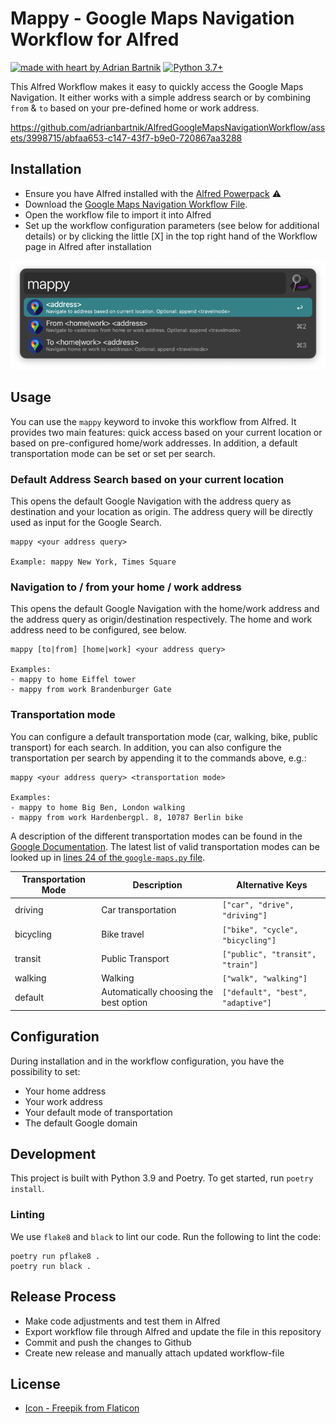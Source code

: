 # Mappy - Google Maps Navigation Workflow for Alfred

[![made with heart by Adrian Bartnik](https://img.shields.io/badge/made%20with%20%E2%99%A5%20by-adrian%20bartnik-DBA33A.svg?style=flat)](https://github.com/AdrianBartnik)
[![Python 3.7+](https://img.shields.io/badge/python-3.7+-986821.svg)](https://www.python.org/downloads/macos/)

This Alfred Workflow makes it easy to quickly access the Google Maps Navigation.
It either works with a simple address search or by combining `from` & `to` based on your pre-defined home or work address.

https://github.com/adrianbartnik/AlfredGoogleMapsNavigationWorkflow/assets/3998715/abfaa653-c147-43f7-b9e0-720867aa3288

## Installation

* Ensure you have Alfred installed with the [Alfred Powerpack](https://www.alfredapp.com/powerpack/) :warning:
* Download the [Google Maps Navigation Workflow File](https://github.com/adrianbartnik/AlfredGoogleMapsNavigationWorkflow/releases/latest). 
* Open the workflow file to import it into Alfred
* Set up the workflow configuration parameters (see below for additional details) or by clicking the little [X] in the top right hand of the Workflow page in Alfred after installation

![screenshot](assets/screenshot.png)

## Usage

You can use the `mappy` keyword to invoke this workflow from Alfred.
It provides two main features: quick access based on your current location or based on pre-configured home/work addresses.
In addition, a default transportation mode can be set or set per search.

### Default Address Search based on your current location

This opens the default Google Navigation with the address query as destination and your location as origin.
The address query will be directly used as input for the Google Search. 

```shell
mappy <your address query>

Example: mappy New York, Times Square
```

### Navigation to / from your home / work address

This opens the default Google Navigation with the home/work address and the address query as origin/destination respectively.
The home and work address need to be configured, see below.

```shell
mappy [to|from] [home|work] <your address query>

Examples:
- mappy to home Eiffel tower
- mappy from work Brandenburger Gate
```

### Transportation mode

You can configure a default transportation mode (car, walking, bike, public transport) for each search.
In addition, you can also configure the transportation per search by appending it to the commands above, e.g.:

```shell
mappy <your address query> <transportation mode>

Examples:
- mappy to home Big Ben, London walking
- mappy from work Hardenbergpl. 8, 10787 Berlin bike
```

A description of the different transportation modes can be found in the [Google Documentation](https://developers.google.com/maps/documentation/urls/get-started).
The latest list of valid transportation modes can be looked up in [lines 24 of the `google-maps.py` file](google-maps.py).

| Transportation Mode | Description                            | Alternative Keys                  |
| ------------------- | -------------------------------------- | --------------------------------- |
| driving             | Car transportation                     | `["car", "drive", "driving"]`     |
| bicycling           | Bike travel                            | `["bike", "cycle", "bicycling"]`  |
| transit             | Public Transport                       | `["public", "transit", "train"]`  |
| walking             | Walking                                | `["walk", "walking"]`             |
| default             | Automatically choosing the best option | `["default", "best", "adaptive"]` |


## Configuration

During installation and in the workflow configuration, you have the possibility to set:

* Your home address
* Your work address
* Your default mode of transportation
* The default Google domain

## Development

This project is built with Python 3.9 and Poetry.
To get started, run `poetry install`.

### Linting

We use `flake8` and `black` to lint our code.
Run the following to lint the code:

```shell
poetry run pflake8 .
poetry run black .
```

## Release Process

* Make code adjustments and test them in Alfred
* Export workflow file through Alfred and update the file in this repository
* Commit and push the changes to Github
* Create new release and manually attach updated workflow-file 

## License

* [Icon - Freepik from Flaticon](https://www.flaticon.com/de/kostenloses-icon/google-maps_2667975)
